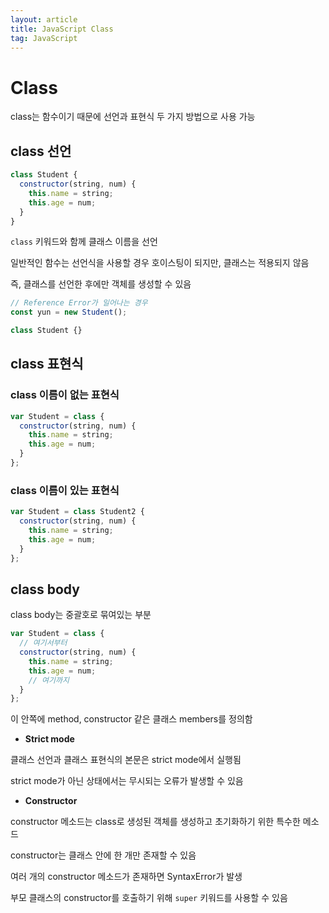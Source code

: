```yaml
---
layout: article
title: JavaScript Class
tag: JavaScript
---
```


# Class

class는 함수이기 때문에 선언과 표현식 두 가지 방법으로 사용 가능

## class 선언

```jsx
class Student {
  constructor(string, num) {
    this.name = string;
    this.age = num;
  }
}
```

`class` 키워드와 함께 클래스 이름을 선언

일반적인 함수는 선언식을 사용할 경우 호이스팅이 되지만, 클래스는 적용되지 않음

즉, 클래스를 선언한 후에만 객체를 생성할 수 있음

```jsx
// Reference Error가 일어나는 경우
const yun = new Student();

class Student {}
```

## class 표현식

### class 이름이 없는 표현식

```jsx
var Student = class {
  constructor(string, num) {
    this.name = string;
    this.age = num;
  }
};
```

### class 이름이 있는 표현식

```jsx
var Student = class Student2 {
  constructor(string, num) {
    this.name = string;
    this.age = num;
  }
};
```

## class body

class body는 중괄호로 묶여있는 부분

```jsx
var Student = class {
  // 여기서부터
  constructor(string, num) {
    this.name = string;
    this.age = num;
    // 여기까지
  }
};
```

이 안쪽에 method, constructor 같은 클래스 members를 정의함

- **Strict mode**

클래스 선언과 클래스 표현식의 본문은 strict mode에서 실행됨

strict mode가 아닌 상태에서는 무시되는 오류가 발생할 수 있음

- **Constructor**

constructor 메소드는 class로 생성된 객체를 생성하고 초기화하기 위한 특수한 메소드

constructor는 클래스 안에 한 개만 존재할 수 있음

여러 개의 constructor 메소드가 존재하면 SyntaxError가 발생

부모 클래스의 constructor를 호출하기 위해 `super` 키워드를 사용할 수 있음

